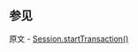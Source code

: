## 参见

原文 - [Session.startTransaction()]( https://docs.mongodb.com/manual/reference/method/Session.startTransaction/ )

